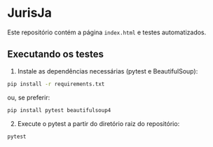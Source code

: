 # JurisJa

Este repositório contém a página `index.html` e testes automatizados.

## Executando os testes

1. Instale as dependências necessárias (pytest e BeautifulSoup):

```bash
pip install -r requirements.txt
```

ou, se preferir:

```bash
pip install pytest beautifulsoup4
```

2. Execute o pytest a partir do diretório raiz do repositório:

```bash
pytest
```
